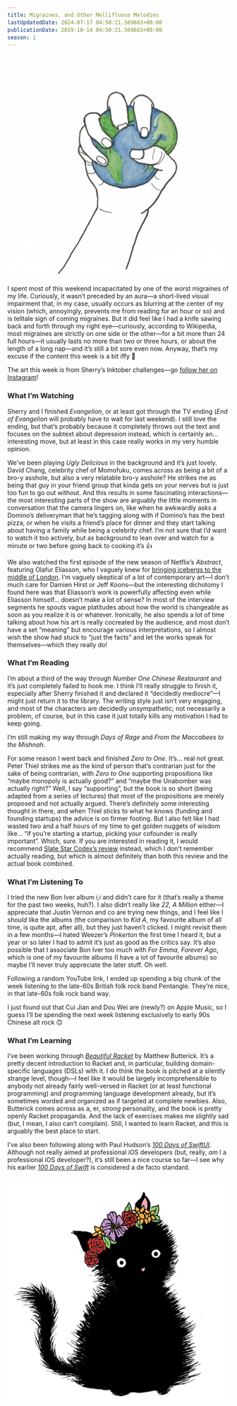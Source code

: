 ```yaml
---
title: Migraines, and Other Mellifluous Melodies
lastUpdatedDate: 2024-07-17 04:50:21.569683+00:00
publicationDate: 2019-10-14 04:50:21.569683+00:00
season: 1
---
```


![A hand crushing a globe](../../assets/newsletters/sherry_inktober1.jpg)

I spent most of this weekend incapacitated by one of the worst migraines of my life. Curiously, it wasn’t preceded by an aura—a short-lived visual impairment that, in my case, usually occurs as blurring at the center of my vision (which, annoyingly, prevents me from reading for an hour or so) and is telltale sign of coming migraines. But it did feel like I had a knife sawing back and forth through my right eye—curiously, according to Wikipedia, most migraines are strictly on one side or the other—for a bit more than 24 full hours—it usually lasts no more than two or three hours, or about the length of a long nap—and it’s still a bit sore even now. Anyway, that’s my excuse if the content this week is a bit iffy 🙂

The art this week is from Sherry’s Inktober challenges—go [follow her on Instagram](https://www.instagram.com/frostyshadows/)!

### What I’m Watching

Sherry and I finished _Evangelion_, or at least got through the TV ending (_End of Evangelion_ will probably have to wait for last weekend). I still love the ending, but that’s probably because it completely throws out the text and focuses on the subtext about depression instead, which is certainly an… interesting move, but at least in this case really works in my very humble opinion.

We’ve been playing _Ugly Delicious_ in the background and it’s just lovely. David Chang, celebrity chef of Momofuku, comes across as being a bit of a bro-y asshole, but also a very relatable bro-y asshole? He strikes me as being that guy in your friend group that kinda gets on your nerves but is just too fun to go out without. And this results in some fascinating interactions—the most interesting parts of the show are arguably the little moments in conversation that the camera lingers on, like when he awkwardly asks a Domino’s deliveryman that he’s tagging along with if Domino’s has the best pizza, or when he visits a friend’s place for dinner and they start talking about having a family while being a celebrity chef. I’m not sure that I’d want to watch it too actively, but as background to lean over and watch for a minute or two before going back to cooking it’s 👍

We also watched the first episode of the new season of Netflix’s _Abstract_, featuring Olafur Eliasson, who I vaguely knew for [bringing icebergs to the middle of London](https://www.theguardian.com/artanddesign/2018/dec/11/icebergs-ahead-olafur-eliasson-brings-the-frozen-fjord-to-britain-ice-watch-london-climate-change). I’m vaguely skeptical of a lot of contemporary art—I don’t much care for Damien Hirst or Jeff Koons—but the interesting dichotomy I found here was that Eliasson’s work is powerfully affecting even while Eliasson himself… doesn’t make a lot of sense? In most of the interview segments he spouts vague platitudes about how the world is changeable as soon as you realize it is or whatever.  Ironically, he also spends a lot of time talking about how his art is really cocreated by the audience, and most don’t have a set “meaning” but encourage various interpretations, so I almost wish the show had stuck to “just the facts” and let the works speak for themselves—which they really do!

### What I’m Reading

I’m about a third of the way through _Number One Chinese Restaurant_ and it’s just completely failed to hook me. I think I’ll really struggle to finish it, especially after Sherry finished it and declared it “decidedly mediocre”—I might just return it to the library. The writing style just isn’t very engaging, and most of the characters are decidedly unsympathetic; not necessarily a problem, of course, but in this case it just totally kills any motivation I had to keep going.

I’m still making my way through _Days of Rage_ and _From the Maccabees to the Mishnah_.

For some reason I went back and finished _Zero to One_. It’s… real not great. Peter Thiel strikes me as the kind of person that’s contrarian just for the sake of being contrarian, with _Zero to One_ supporting propositions like “maybe monopoly is actually good?” and “maybe the Unabomber was actually right?” Well, I say “supporting”, but the book is so short (being adapted from a series of lectures) that most of the propositions are merely proposed and not actually argued. There’s definitely some interesting thought in there, and when Thiel sticks to what he knows (funding and founding startups) the advice is on firmer footing. But I also felt like I had wasted two and a half hours of my time to get golden nuggets of wisdom like… “if you’re starting a startup, picking your cofounder is really important”. Which, sure. If you are interested in reading it, I would recommend [Slate Star Codex’s review](https://slatestarcodex.com/2019/01/31/book-review-zero-to-one/) instead, which I don’t remember actually reading, but which is almost definitely than both this review and the actual book combined.

### What I’m Listening To

I tried the new Bon Iver album _i,i_ and didn’t care for it (that’s really a theme for the past two weeks, huh?). I also didn’t really like _22, A Million_ either—I appreciate that Justin Vernon and co are trying new things, and I feel like I _should_ like the albums (the comparison to _Kid A_, my favourite album of all time, is quite apt, after all), but they just haven’t clicked. I might revisit them in a few months—I hated Weezer’s _Pinkerton_ the first time I heard it, but a year or so later I had to admit it’s just as good as the critics say. It’s also possible that I associate Bon Iver too much with _For Emma, Forever Ago_, which is one of my favourite albums (I have a lot of favourite albums) so maybe I’ll never truly appreciate the later stuff. Oh well.

Following a random YouTube link, I ended up spending a big chunk of the week listening to the late-60s British folk rock band Pentangle. They’re nice, in that late-60s folk rock band way.

I just found out that Cui Jian and Dou Wei are (newly?) on Apple Music, so I guess I’ll be spending the next week listening exclusively to early 90s Chinese alt rock 🙃

### What I’m Learning

I’ve been working through [_Beautiful Racket_](https://beautifulracket.com) by Matthew Butterick. It’s a pretty decent introduction to Racket and, in particular, building domain-specific languages (DSLs) with it. I do think the book is pitched at a silently strange level, though—I feel like it would be largely incomprehensible to anybody not already fairly well-versed in Racket (or at least functional programming) and programming language development already, but it’s sometimes worded and organized as if targeted at complete newbies. Also, Butterick comes across as a, er, _strong_ personality, and the book is pretty openly Racket propaganda. And the lack of exercises makes me slightly sad (but, I mean, I also can’t complain). Still, I wanted to learn Racket, and this is arguably the best place to start.

I’ve also been following along with Paul Hudson’s [_100 Days of SwiftUI_](https://www.hackingwithswift.com/100/swiftui). Although not really aimed at professional iOS developers (but, really, _am_ I a professional iOS developer?), it’s still been a nice course so far—I see why his earlier [_100 Days of Swift_](https://www.hackingwithswift.com/100) is considered a de facto standard.

![A cat wearing a crown of flowers](../../assets/newsletters/sherry_inktober2.jpg)